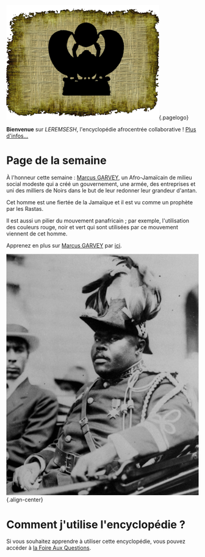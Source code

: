 <!-- TITLE: Page d'acceuil -->

![Logo Leremsesh Com](/uploads/logo/logo-leremsesh-com.png "Logo de LEREMSESH"){.pagelogo}

**Bienvenue** sur *LEREMSESH*, l'encyclopédie afrocentrée collaborative !
[Plus d'infos…](/leremsesh/presentation-de-leremsesh)

# Page de la semaine
À l'honneur cette semaine : [Marcus GARVEY](/personnalite/homme/polymathe/caraibes/midi/colonie/xamayca/marcus-gavey), un Afro-Jamaïcain de milieu social modeste qui a créé un gouvernement, une armée, des entreprises et uni des milliers de Noirs dans le but de leur redonner leur grandeur d'antan.

Cet homme est une fiertée de la Jamaïque et il est vu comme un prophète par les Rastas.

Il est aussi un pilier du mouvement panafricain ; par exemple, l'utilisation des couleurs rouge, noir et vert qui sont utilisées par ce mouvement viennent de cet homme.

Apprenez en plus sur [Marcus GARVEY](/personnalite/homme/polymathe/caraibes/midi/colonie/xamayca/marcus-gavey) par [ici](/personnalite/homme/polymathe/caraibes/midi/colonie/xamayca/marcus-gavey).

![Marcus Garvey March 1922](/uploads/personnalite/marcus-garvey-march-1922.png "Marcus Garvey dans sa tenue d'apparait − 1922"){.align-center}

# Comment j'utilise l'encyclopédie ?
Si vous souhaitez apprendre à utiliser cette encyclopédie, vous pouvez accéder à [la Foire Aux Questions](/leremsesh/faq).
